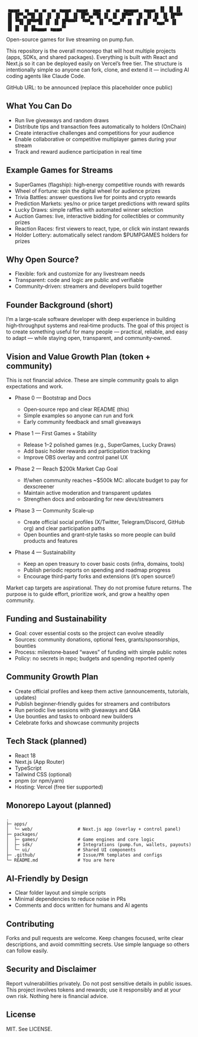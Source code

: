 

▗▄▄▖ ▗▖ ▗▖▗▖  ▗▖▗▄▄▖      ▗▄▄▖ ▗▄▖ ▗▖  ▗▖▗▄▄▄▖ ▗▄▄▖
▐▌ ▐▌▐▌ ▐▌▐▛▚▞▜▌▐▌ ▐▌    ▐▌   ▐▌ ▐▌▐▛▚▞▜▌▐▌   ▐▌
▐▛▀▘ ▐▌ ▐▌▐▌  ▐▌▐▛▀▘     ▐▌▝▜▌▐▛▀▜▌▐▌  ▐▌▐▛▀▀▘ ▝▀▚▖
▐▌   ▝▚▄▞▘▐▌  ▐▌▐▌       ▝▚▄▞▘▐▌ ▐▌▐▌  ▐▌▐▙▄▄▖▗▄▄▞▘


Open-source games for live streaming on pump.fun.

This repository is the overall monorepo that will host multiple projects (apps, SDKs, and shared packages). Everything is built with React and Next.js so it can be deployed easily on Vercel’s free tier. The structure is intentionally simple so anyone can fork, clone, and extend it — including AI coding agents like Claude Code.

GitHub URL: to be announced (replace this placeholder once public)

## What You Can Do
- Run live giveaways and random draws
- Distribute tips and transaction fees automatically to holders (OnChain)
- Create interactive challenges and competitions for your audience
- Enable collaborative or competitive multiplayer games during your stream
- Track and reward audience participation in real time

## Example Games for Streams
- SuperGames (flagship): high‑energy competitive rounds with rewards
- Wheel of Fortune: spin the digital wheel for audience prizes
- Trivia Battles: answer questions live for points and crypto rewards
- Prediction Markets: yes/no or price target predictions with reward splits
- Lucky Draws: simple raffles with automated winner selection
- Auction Games: live, interactive bidding for collectibles or community prizes
- Reaction Races: first viewers to react, type, or click win instant rewards
- Holder Lottery: automatically select random $PUMPGAMES holders for prizes

## Why Open Source?
- Flexible: fork and customize for any livestream needs
- Transparent: code and logic are public and verifiable
- Community‑driven: streamers and developers build together

## Founder Background (short)
I’m a large‑scale software developer with deep experience in building high‑throughput systems and real‑time products. The goal of this project is to create something useful for many people — practical, reliable, and easy to adapt — while staying open, transparent, and community‑owned.

## Vision and Value Growth Plan (token + community)
This is not financial advice. These are simple community goals to align expectations and work.

- Phase 0 — Bootstrap and Docs
  - Open‑source repo and clear README (this)
  - Simple examples so anyone can run and fork
  - Early community feedback and small giveaways
- Phase 1 — First Games + Stability
  - Release 1–2 polished games (e.g., SuperGames, Lucky Draws)
  - Add basic holder rewards and participation tracking
  - Improve OBS overlay and control panel UX
- Phase 2 — Reach $200k Market Cap Goal
  - If/when community reaches ~$500k MC: allocate budget to pay for dexscreener
  - Maintain active moderation and transparent updates
  - Strengthen docs and onboarding for new devs/streamers
- Phase 3 — Community Scale‑up
  - Create official social profiles (X/Twitter, Telegram/Discord, GitHub org) and clear participation paths
  - Open bounties and grant‑style tasks so more people can build products and features

- Phase 4 — Sustainability
  - Keep an open treasury to cover basic costs (infra, domains, tools)
  - Publish periodic reports on spending and roadmap progress
  - Encourage third‑party forks and extensions (it’s open source!)

Market cap targets are aspirational. They do not promise future returns. The purpose is to guide effort, prioritize work, and grow a healthy open community.

## Funding and Sustainability
- Goal: cover essential costs so the project can evolve steadily
- Sources: community donations, optional fees, grants/sponsorships, bounties
- Process: milestone‑based “waves” of funding with simple public notes
- Policy: no secrets in repo; budgets and spending reported openly

## Community Growth Plan
- Create official profiles and keep them active (announcements, tutorials, updates)
- Publish beginner‑friendly guides for streamers and contributors
- Run periodic live sessions with giveaways and Q&A
- Use bounties and tasks to onboard new builders
- Celebrate forks and showcase community projects

## Tech Stack (planned)
- React 18
- Next.js (App Router)
- TypeScript
- Tailwind CSS (optional)
- pnpm (or npm/yarn)
- Hosting: Vercel (free tier supported)

## Monorepo Layout (planned)
```
.
├─ apps/
│  └─ web/                 # Next.js app (overlay + control panel)
├─ packages/
│  ├─ games/               # Game engines and core logic
│  ├─ sdk/                 # Integrations (pump.fun, wallets, payouts)
│  └─ ui/                  # Shared UI components
├─ .github/                # Issue/PR templates and configs
└─ README.md               # You are here
```

## AI‑Friendly by Design
- Clear folder layout and simple scripts
- Minimal dependencies to reduce noise in PRs
- Comments and docs written for humans and AI agents

## Contributing
Forks and pull requests are welcome. Keep changes focused, write clear descriptions, and avoid committing secrets. Use simple language so others can follow easily.

## Security and Disclaimer
Report vulnerabilities privately. Do not post sensitive details in public issues. This project involves tokens and rewards; use it responsibly and at your own risk. Nothing here is financial advice.

## License
MIT. See LICENSE.
